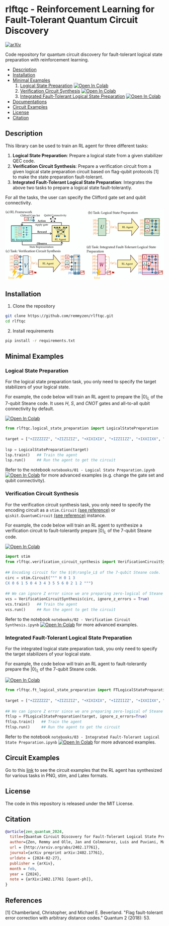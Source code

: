 # rlftqc - Reinforcement Learning for Fault-Tolerant Quantum Circuit Discovery

[![arXiv](https://img.shields.io/badge/arXiv-2402.17761-b31b1b.svg)](https://arxiv.org/abs/2402.17761)

Code repository for quantum circuit discovery for fault-tolerant logical state preparation with reinforcement learning. 

- [Description](#description)
- [Installation](#installation)
- [Minimal Examples](#minimal-examples)
    1. [Logical State Preparation](#logical-state-preparation)   <a href="https://colab.research.google.com/drive/1u2iokg1ZBF6YeB6-UuzmbFqAo_3KlCu-" target="_blank"><img src="https://colab.research.google.com/assets/colab-badge.svg" alt="Open In Colab"/></a>
    2. [Verification Circuit Synthesis](#verification-circuit-synthesis)  <a href="https://colab.research.google.com/drive/1OJJ_DSpO7zUeoBZruXMIpntbWjXylVPf" target="_blank"><img src="https://colab.research.google.com/assets/colab-badge.svg" alt="Open In Colab"/></a>
    3. [Integrated Fault-Tolerant Logical State Preparation](#integrated-fault-tolerant-logical-state-preparation)  <a href="https://colab.research.google.com/drive/1kcq8q0C1jE8J5xSVy19fpsnr0KdPTQwe" target="_blank"><img src="https://colab.research.google.com/assets/colab-badge.svg" alt="Open In Colab"/></a>
- [Documentations](https://remmyzen.github.io/rlftqc/)
- [Circuit Examples](#circuit-examples)
- [License](#license)
- [Citation](#citation)
  
## Description

This library can be used to train an RL agent for three different tasks:
1. **Logical State Preparation**: Prepare a logical state from a given stabilizer QEC code.
2. **Verification Circuit Synthesis**: Prepare a verification circuit from a given logical state preparation circuit based on flag-qubit protocols [1] to make the state preparation fault-tolerant.
3. **Integrated Fault-Tolerant Logical State Preparation**: Integrates the above two tasks to prepare a logical state fault-tolerantly.

For all the tasks, the user can specify the Clifford gate set and qubit connectivity. 

<img src="images/overview.png" alt="overview" width="800"/>


## Installation

1. Clone the repository

``` bash
git clone https://github.com/remmyzen/rlftqc.git
cd rlftqc
```

2. Install requirements
``` bash
pip install -r requirements.txt
```
## Minimal Examples

### Logical State Preparation  

For the logical state preparation task, you only need to specify the target stabilizers of your logical state. 

For example, the code below will train an RL agent to prepare the $|0\rangle_L$ of the 7-qubit Steane code. It uses $H$, $S$, and $CNOT$ gates and all-to-all qubit connectivity by default.

<a href="https://colab.research.google.com/drive/1u2iokg1ZBF6YeB6-UuzmbFqAo_3KlCu-" target="_blank"><img src="https://colab.research.google.com/assets/colab-badge.svg" alt="Open In Colab"/></a>

``` python
from rlftqc.logical_state_preparation import LogicalStatePreparation

target = ["+ZZZZZZZ", "+ZIZIZIZ", "+XIXIXIX", "+IZZIIZZ", "+IXXIIXX", "+IIIZZZZ", "+IIIXXXX"]

lsp = LogicalStatePreparation(target)
lsp.train()   ## Train the agent
lsp.run()     ## Run the agent to get the circuit
```

Refer to the notebook `notebooks/01 - Logical State Preparation.ipynb` <a href="https://drive.google.com/file/d/1EBmGK5bSTiSBJdnbAYyRLWfqJlXwm6NK/view?usp=sharing" target="_blank"><img src="https://colab.research.google.com/assets/colab-badge.svg" alt="Open In Colab"/></a> for more advanced examples (e.g. change the gate set and qubit connectivity). 


### Verification Circuit Synthesis  


For the verification circuit synthesis task, you only need to specify the encoding circuit as a `stim.Circuit` [(see reference)](https://github.com/quantumlib/Stim/blob/main/doc/python_api_reference_vDev.md#stim.Circuit) or `qiskit.QuantumCircuit` [(see reference)](https://docs.quantum.ibm.com/api/qiskit/qiskit.circuit.QuantumCircuit) instance. 

For example, the code below will train an RL agent to synthesize a verification circuit to fault-tolerantly prepare $|0\rangle_L$ of the 7-qubit Steane code.

<a href="https://colab.research.google.com/drive/1OJJ_DSpO7zUeoBZruXMIpntbWjXylVPf" target="_blank"><img src="https://colab.research.google.com/assets/colab-badge.svg" alt="Open In Colab"/></a>

``` python
import stim
from rlftqc.verification_circuit_synthesis import VerificationCircuitSynthesis

## Encoding circuit for the $|0\rangle_L$ of the 7-qubit Steane code.
circ = stim.Circuit(""" H 0 1 3
CX 0 6 1 5 0 4 3 4 3 5 5 6 0 2 1 2 """)

## We can ignore Z error since we are preparing zero-logical of Steane code
vcs = VerificationCircuitSynthesis(circ, ignore_z_errors = True)  
vcs.train()   ## Train the agent
vcs.run()     ## Run the agent to get the circuit
```

Refer to the notebook `notebooks/02 - Verification Circuit Synthesis.ipynb` <a href="https://drive.google.com/file/d/1gtI2cxYOsspWSHffVSsXry_0teQ_4d9b/view?usp=sharing" target="_blank"><img src="https://colab.research.google.com/assets/colab-badge.svg" alt="Open In Colab"/></a> for more advanced examples. 


### Integrated Fault-Tolerant Logical State Preparation
  
For the integrated logical state preparation task, you only need to specify the target stabilizers of your logical state. 

For example, the code below will train an RL agent to  fault-tolerantly prepare the $|0\rangle_L$ of the 7-qubit Steane code. 

<a href="https://colab.research.google.com/drive/1kcq8q0C1jE8J5xSVy19fpsnr0KdPTQwe?usp=sharing" target="_blank"><img src="https://colab.research.google.com/assets/colab-badge.svg" alt="Open In Colab"/></a>

``` python
from rlftqc.ft_logical_state_preparation import FTLogicalStatePreparation

target = ["+ZZZZZZZ", "+ZIZIZIZ", "+XIXIXIX", "+IZZIIZZ", "+IXXIIXX", "+IIIZZZZ", "+IIIXXXX"]

## We can ignore Z error since we are preparing zero-logical of Steane code
ftlsp = FTLogicalStatePreparation(target, ignore_z_errors=True)
ftlsp.train()   ## Train the agent
ftlsp.run()     ## Run the agent to get the circuit

```
Refer to the notebook `notebooks/03 - Integrated Fault-Tolerant Logical State Preparation.ipynb` <a href="https://drive.google.com/file/d/12zTTrUSPTK0dRym5XTizm2ugcZsoeki8/view?usp=sharing" target="_blank"><img src="https://colab.research.google.com/assets/colab-badge.svg" alt="Open In Colab"/></a>
 for more advanced examples. 
## Circuit Examples

Go to this <a href="https://owncloud.gwdg.de/index.php/s/OsfE9WuvTitJuZv" target="_blank">link</a> to see the circuit examples that the RL agent has synthesized for various tasks in PNG, stim, and Latex formats.

## License

The code in this repository is released under the MIT License.

## Citation
``` bib
@article{zen_quantum_2024,
  title={Quantum Circuit Discovery for Fault-Tolerant Logical State Preparation with Reinforcement Learning},
  author={Zen, Remmy and Olle, Jan and Colmenarez, Luis and Puviani, Matteo and M{\"u}ller, Markus and Marquardt, Florian},
  url = {http://arxiv.org/abs/2402.17761},
  journal={arXiv preprint arXiv:2402.17761},
  urldate = {2024-02-27},
  publisher = {arXiv},
  month = feb,
  year = {2024},
  note = {arXiv:2402.17761 [quant-ph]},
}
```

## References
[1] Chamberland, Christopher, and Michael E. Beverland. "Flag fault-tolerant error correction with arbitrary distance codes." Quantum 2 (2018): 53.

